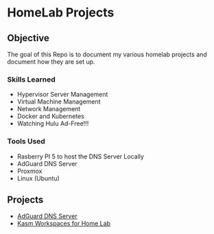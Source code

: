 # HomeLab Projects

## Objective
The goal of this Repo is to document my various homelab projects and document how they are set up.

### Skills Learned

- Hypervisor Server Management
- Virtual Machine Management
- Network Management
- Docker and Kubernetes
- Watching Hulu Ad-Free!!!

### Tools Used

- Rasberry PI 5 to host the DNS Server Locally
- AdGuard DNS Server
- Proxmox
- Linux (Ubuntu)

## Projects

- [AdGuard DNS Server](https://github.com/NoahJenkins/Home-Lab-Projects/blob/main/AdGuard%20Workspace%20Project/ADGUARD_DNS_Server.md "Optional Title")
- [Kasm Workspaces for Home Lab](https://github.com/NoahJenkins/Home-Lab-Projects/blob/main/Kasm%20Workspace%20Project/Kasm%20Workspace%20Instructions.md "Kasm Workspaces for Home Lab")
